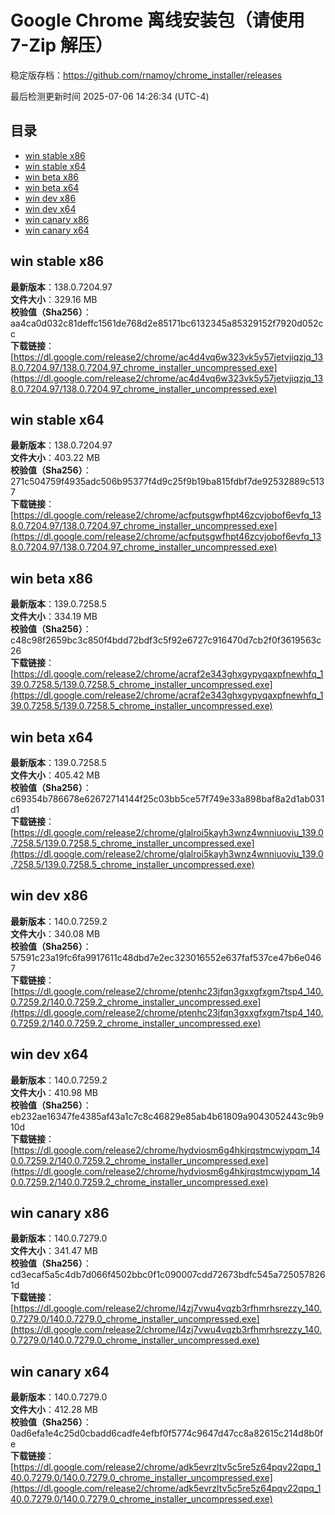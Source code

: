 # Google Chrome 离线安装包（请使用 7-Zip 解压）
稳定版存档：<https://github.com/rnamoy/chrome_installer/releases>

最后检测更新时间
2025-07-06 14:26:34 (UTC-4)


## 目录
* [win stable x86](https://github.com/rnamoy/chrome_installer?tab=readme-ov-file#win-stable-x86)
* [win stable x64](https://github.com/rnamoy/chrome_installer?tab=readme-ov-file#win-stable-x64)
* [win beta x86](https://github.com/rnamoy/chrome_installer?tab=readme-ov-file#win-beta-x86)
* [win beta x64](https://github.com/rnamoy/chrome_installer?tab=readme-ov-file#win-beta-x64)
* [win dev x86](https://github.com/rnamoy/chrome_installer?tab=readme-ov-file#win-dev-x86)
* [win dev x64](https://github.com/rnamoy/chrome_installer?tab=readme-ov-file#win-dev-x64)
* [win canary x86](https://github.com/rnamoy/chrome_installer?tab=readme-ov-file#win-canary-x86)
* [win canary x64](https://github.com/rnamoy/chrome_installer?tab=readme-ov-file#win-canary-x64)

## win stable x86
**最新版本**：138.0.7204.97  
**文件大小**：329.16 MB  
**校验值（Sha256）**：aa4ca0d032c81deffc1561de768d2e85171bc6132345a85329152f7920d052cc  
**下载链接**：[https://dl.google.com/release2/chrome/ac4d4vq6w323vk5y57jetvjiqzjq_138.0.7204.97/138.0.7204.97_chrome_installer_uncompressed.exe](https://dl.google.com/release2/chrome/ac4d4vq6w323vk5y57jetvjiqzjq_138.0.7204.97/138.0.7204.97_chrome_installer_uncompressed.exe)  

## win stable x64
**最新版本**：138.0.7204.97  
**文件大小**：403.22 MB  
**校验值（Sha256）**：271c504759f4935adc506b95377f4d9c25f9b19ba815fdbf7de92532889c5137  
**下载链接**：[https://dl.google.com/release2/chrome/acfputsgwfhpt46zcvjobof6evfq_138.0.7204.97/138.0.7204.97_chrome_installer_uncompressed.exe](https://dl.google.com/release2/chrome/acfputsgwfhpt46zcvjobof6evfq_138.0.7204.97/138.0.7204.97_chrome_installer_uncompressed.exe)  

## win beta x86
**最新版本**：139.0.7258.5  
**文件大小**：334.19 MB  
**校验值（Sha256）**：c48c98f2659bc3c850f4bdd72bdf3c5f92e6727c916470d7cb2f0f3619563c26  
**下载链接**：[https://dl.google.com/release2/chrome/acraf2e343ghxgypyqaxpfnewhfq_139.0.7258.5/139.0.7258.5_chrome_installer_uncompressed.exe](https://dl.google.com/release2/chrome/acraf2e343ghxgypyqaxpfnewhfq_139.0.7258.5/139.0.7258.5_chrome_installer_uncompressed.exe)  

## win beta x64
**最新版本**：139.0.7258.5  
**文件大小**：405.42 MB  
**校验值（Sha256）**：c69354b786678e62672714144f25c03bb5ce57f749e33a898baf8a2d1ab031d1  
**下载链接**：[https://dl.google.com/release2/chrome/glalroi5kayh3wnz4wnniuoviu_139.0.7258.5/139.0.7258.5_chrome_installer_uncompressed.exe](https://dl.google.com/release2/chrome/glalroi5kayh3wnz4wnniuoviu_139.0.7258.5/139.0.7258.5_chrome_installer_uncompressed.exe)  

## win dev x86
**最新版本**：140.0.7259.2  
**文件大小**：340.08 MB  
**校验值（Sha256）**：57591c23a19fc6fa9917611c48dbd7e2ec323016552e637faf537ce47b6e0467  
**下载链接**：[https://dl.google.com/release2/chrome/ptenhc23jfqn3gxxgfxgm7tsp4_140.0.7259.2/140.0.7259.2_chrome_installer_uncompressed.exe](https://dl.google.com/release2/chrome/ptenhc23jfqn3gxxgfxgm7tsp4_140.0.7259.2/140.0.7259.2_chrome_installer_uncompressed.exe)  

## win dev x64
**最新版本**：140.0.7259.2  
**文件大小**：410.98 MB  
**校验值（Sha256）**：eb232ae16347fe4385af43a1c7c8c46829e85ab4b61809a9043052443c9b910d  
**下载链接**：[https://dl.google.com/release2/chrome/hydviosm6g4hkjrqstmcwjypqm_140.0.7259.2/140.0.7259.2_chrome_installer_uncompressed.exe](https://dl.google.com/release2/chrome/hydviosm6g4hkjrqstmcwjypqm_140.0.7259.2/140.0.7259.2_chrome_installer_uncompressed.exe)  

## win canary x86
**最新版本**：140.0.7279.0  
**文件大小**：341.47 MB  
**校验值（Sha256）**：cd3ecaf5a5c4db7d066f4502bbc0f1c090007cdd72673bdfc545a7250578261d  
**下载链接**：[https://dl.google.com/release2/chrome/l4zj7vwu4vqzb3rfhmrhsrezzy_140.0.7279.0/140.0.7279.0_chrome_installer_uncompressed.exe](https://dl.google.com/release2/chrome/l4zj7vwu4vqzb3rfhmrhsrezzy_140.0.7279.0/140.0.7279.0_chrome_installer_uncompressed.exe)  

## win canary x64
**最新版本**：140.0.7279.0  
**文件大小**：412.28 MB  
**校验值（Sha256）**：0ad6efa1e4c25d0cbadd6cadfe4efbf0f5774c9647d47cc8a82615c214d8b0fe  
**下载链接**：[https://dl.google.com/release2/chrome/adk5evrzltv5c5re5z64pqv22qpq_140.0.7279.0/140.0.7279.0_chrome_installer_uncompressed.exe](https://dl.google.com/release2/chrome/adk5evrzltv5c5re5z64pqv22qpq_140.0.7279.0/140.0.7279.0_chrome_installer_uncompressed.exe)  

